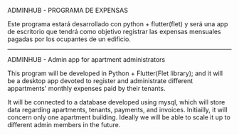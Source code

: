 
ADMINHUB  - PROGRAMA DE EXPENSAS

Este programa estará desarrollado con python + flutter(flet) y será una app de escritorio que tendrá como objetivo registrar las expensas mensuales pagadas por los ocupantes de un edificio.


-----------------------------

ADMINHUB - Admin app for apartment administrators 

This program will be developed in Python + Flutter(Flet library); and it will be a desktop app devoted to register and administrate different appartments' monthly expenses paid by their tenants. 

It will be connected to a database developed using mysql, which will store data regarding apartments, tenants, payments, and invoices.
Initiailly, it will concern only one apartment building. Ideally we will be able to scale it up to different admin members in the future.